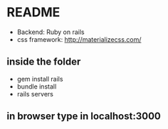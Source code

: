# README

- Backend: Ruby on rails
- css framework: http://materializecss.com/

## inside the folder
  - gem install rails
  - bundle install
  - rails servers

## in browser type in localhost:3000

